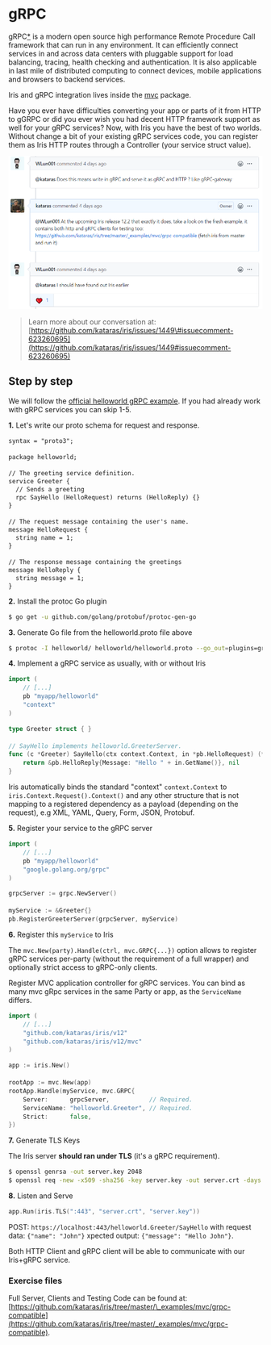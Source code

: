 # gRPC

gRPC[\*](https://grpc.io/) is a modern open source high performance Remote Procedure Call framework that can run in any environment. It can efficiently connect services in and across data centers with pluggable support for load balancing, tracing, health checking and authentication. It is also applicable in last mile of distributed computing to connect devices, mobile applications and browsers to backend services.

Iris and gRPC integration lives inside the [mvc](https://github.com/kataras/iris/tree/master/mvc) package.

Have you ever have difficulties converting your app or parts of it from HTTP to gGRPC or did you ever wish you had decent HTTP framework support as well for your gRPC services? Now, with Iris you have the best of two worlds. Without change a bit of your existing gRPC services code, you can register them as Iris HTTP routes through a Controller (your service struct value).

![\_assets/grpc-compatible-question.png](../.gitbook/assets/grpc-compatible-question.png)

> Learn more about our conversation at: [https://github.com/kataras/iris/issues/1449\#issuecomment-623260695](https://github.com/kataras/iris/issues/1449#issuecomment-623260695)

## Step by step

We will follow the [official helloworld gRPC example](https://github.com/grpc/grpc-go/tree/master/examples/helloworld). If you had already work with gRPC services you can skip 1-5.

**1.** Let's write our proto schema for request and response.

```text
syntax = "proto3";

package helloworld;

// The greeting service definition.
service Greeter {
  // Sends a greeting
  rpc SayHello (HelloRequest) returns (HelloReply) {}
}

// The request message containing the user's name.
message HelloRequest {
  string name = 1;
}

// The response message containing the greetings
message HelloReply {
  string message = 1;
}
```

**2.** Install the protoc Go plugin

```bash
$ go get -u github.com/golang/protobuf/protoc-gen-go
```

**3.** Generate Go file from the helloworld.proto file above

```bash
$ protoc -I helloworld/ helloworld/helloworld.proto --go_out=plugins=grpc:helloworld
```

**4.** Implement a gRPC service as usually, with or without Iris

```go
import (
    // [...]
    pb "myapp/helloworld"
    "context"
)
```

```go
type Greeter struct { }

// SayHello implements helloworld.GreeterServer.
func (c *Greeter) SayHello(ctx context.Context, in *pb.HelloRequest) (*pb.HelloReply, error) {
    return &pb.HelloReply{Message: "Hello " + in.GetName()}, nil
}
```

Iris automatically binds the standard "context" `context.Context` to `iris.Context.Request().Context()` and any other structure that is not mapping to a registered dependency as a payload (depending on the request), e.g XML, YAML, Query, Form, JSON, Protobuf.

**5.** Register your service to the gRPC server

```go
import (
    // [...]
    pb "myapp/helloworld"
    "google.golang.org/grpc"
)
```

```go
grpcServer := grpc.NewServer()

myService := &Greeter{}
pb.RegisterGreeterServer(grpcServer, myService)
```

**6.** Register this `myService` to Iris

The `mvc.New(party).Handle(ctrl, mvc.GRPC{...})` option allows to register gRPC services per-party (without the requirement of a full wrapper) and optionally strict access to gRPC-only clients.

Register MVC application controller for gRPC services. You can bind as many mvc gRpc services in the same Party or app, as the `ServiceName` differs.

```go
import (
    // [...]
    "github.com/kataras/iris/v12"
    "github.com/kataras/iris/v12/mvc"
)
```

```go
app := iris.New()

rootApp := mvc.New(app)
rootApp.Handle(myService, mvc.GRPC{
    Server:      grpcServer,           // Required.
    ServiceName: "helloworld.Greeter", // Required.
    Strict:      false,
})
```

**7.** Generate TLS Keys

The Iris server **should ran under TLS** (it's a gRPC requirement).

```bash
$ openssl genrsa -out server.key 2048
$ openssl req -new -x509 -sha256 -key server.key -out server.crt -days 3650
```

**8.** Listen and Serve

```go
app.Run(iris.TLS(":443", "server.crt", "server.key"))
```

POST: `https://localhost:443/helloworld.Greeter/SayHello` with request data: `{"name": "John"}` xpected output: `{"message": "Hello John"}`.

Both HTTP Client and gRPC client will be able to communicate with our Iris+gRPC service.

### Exercise files

Full Server, Clients and Testing Code can be found at: [https://github.com/kataras/iris/tree/master/\_examples/mvc/grpc-compatible](https://github.com/kataras/iris/tree/master/_examples/mvc/grpc-compatible).

<!-- slide:break-80 -->
